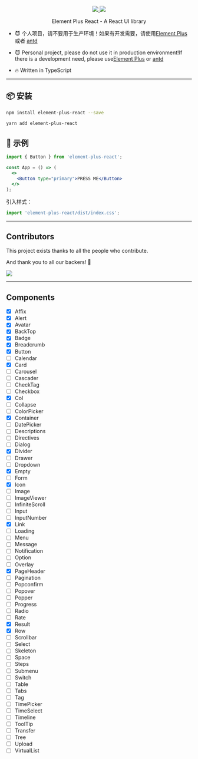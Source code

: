 <p align="center">
  <a href="https://www.npmjs.org/package/element-plus-react">
    <img src="https://img.shields.io/npm/v/element-plus-react.svg">
  </a>
  <a href="https://npmcharts.com/compare/element-plus-react?minimal=true">
    <img src="https://img.shields.io/npm/dm/element-plus-react.svg">
  </a>
  <br>
</p>

<p align="center">Element Plus React - A React UI library</p>

- 😈 个人项目，请不要用于生产环境！如果有开发需要，请使用[Element Plus](https://github.com/element-plus/element-plus) 或者 [antd](https://github.com/ant-design/ant-design)
- 😈 Personal project, please do not use it in production environment!If there is a development need, please use[Element Plus](https://github.com/element-plus/element-plus) or [antd](https://github.com/ant-design/ant-design)

- 🔥 Written in TypeScript

---

## 📦 安装

```bash
npm install element-plus-react --save
```

```bash
yarn add element-plus-react
```

## 🔨 示例

```jsx
import { Button } from 'element-plus-react';

const App = () => (
  <>
    <Button type="primary">PRESS ME</Button>
  </>
);
```

引入样式：

```jsx
import 'element-plus-react/dist/index.css';
```

---
## Contributors

This project exists thanks to all the people who contribute.

And thank you to all our backers! 🙏

<a href="https://github.com/element-plus-react/element-plus-react/graphs/contributors">
  <img src="https://contrib.rocks/image?repo=element-plus-react/element-plus-react" />
</a>

---
## Components

- [x] Affix
- [x] Alert
- [x] Avatar
- [x] BackTop
- [x] Badge
- [x] Breadcrumb
- [x] Button
- [ ] Calendar
- [x] Card
- [ ] Carousel
- [ ] Cascader
- [ ] CheckTag
- [ ] Checkbox
- [x] Col
- [ ] Collapse
- [ ] ColorPicker
- [x] Container
- [ ] DatePicker
- [ ] Descriptions
- [ ] Directives
- [ ] Dialog
- [x] Divider
- [ ] Drawer
- [ ] Dropdown
- [x] Empty
- [ ] Form
- [x] Icon
- [ ] Image
- [ ] ImageViewer
- [ ] InfiniteScroll
- [ ] Input
- [ ] InputNumber
- [x] Link
- [ ] Loading
- [ ] Menu
- [ ] Message
- [ ] Notification
- [ ] Option
- [ ] Overlay
- [x] PageHeader
- [ ] Pagination
- [ ] Popconfirm
- [ ] Popover
- [ ] Popper
- [ ] Progress
- [ ] Radio
- [ ] Rate
- [x] Result
- [x] Row
- [ ] Scrollbar
- [ ] Select
- [ ] Skeleton
- [ ] Space
- [ ] Steps
- [ ] Submenu
- [ ] Switch
- [ ] Table
- [ ] Tabs
- [ ] Tag
- [ ] TimePicker
- [ ] TimeSelect
- [ ] Timeline
- [ ] ToolTip
- [ ] Transfer
- [ ] Tree
- [ ] Upload
- [ ] VirtualList
